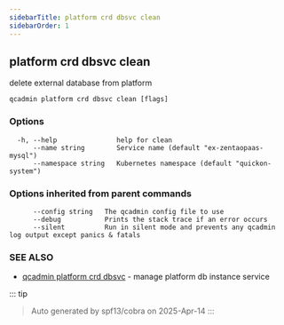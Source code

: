 ```yaml
---
sidebarTitle: platform crd dbsvc clean
sidebarOrder: 1
---
```


## platform crd dbsvc clean<Badge type="tip" text="4.0.0" />

delete external database from platform

```
qcadmin platform crd dbsvc clean [flags]
```

### Options

```
  -h, --help               help for clean
      --name string        Service name (default "ex-zentaopaas-mysql")
      --namespace string   Kubernetes namespace (default "quickon-system")
```

### Options inherited from parent commands

```
      --config string   The qcadmin config file to use
      --debug           Prints the stack trace if an error occurs
      --silent          Run in silent mode and prevents any qcadmin log output except panics & fatals
```

### SEE ALSO

* [qcadmin platform crd dbsvc](platform_crd_dbsvc.md)	 - manage platform db instance service

::: tip
>Auto generated by spf13/cobra on 2025-Apr-14
:::